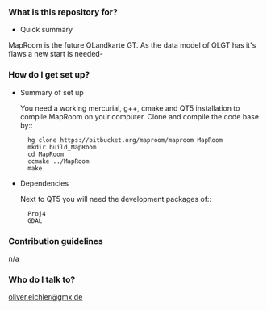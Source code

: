 ### What is this repository for? ###

* Quick summary

MapRoom is the future QLandkarte GT. As the data model of QLGT has it's flaws a new start is needed-

### How do I get set up? ###

* Summary of set up

    You need a working mercurial, g++, cmake and QT5 installation to compile MapRoom on your computer. Clone and compile the code base by::

        hg clone https://bitbucket.org/maproom/maproom MapRoom
        mkdir build_MapRoom
        cd MapRoom
        ccmake ../MapRoom
        make


* Dependencies

    Next to QT5 you will need the development packages of::

        Proj4
        GDAL

### Contribution guidelines ###
n/a

### Who do I talk to? ###

oliver.eichler@gmx.de